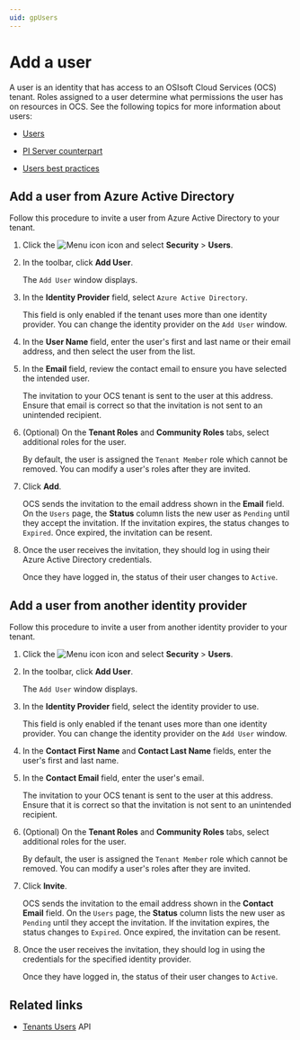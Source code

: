 ```yaml
---
uid: gpUsers
---
```


# Add a user

A user is an identity that has access to an OSIsoft Cloud Services (OCS) tenant. Roles assigned to a user determine what permissions the user has on resources in OCS. See the following topics for more information about users:

- [Users](xref:ccUsers)

- [PI Server counterpart](xref:ccUsers#users-pi-server)

- [Users best practices](xref:ccUsers#users-bp)

## Add a user from Azure Active Directory

Follow this procedure to invite a user from Azure Active Directory to your tenant.

1. Click the ![Menu icon](../images/menu-icon.png) icon and select **Security** > **Users**.

1. In the toolbar, click **Add User**.

    The `Add User` window displays.

1. In the **Identity Provider** field, select `Azure Active Directory`.

    This field is only enabled if the tenant uses more than one identity provider. You can change the identity provider on the `Add User` window.

1. In the **User Name** field, enter the user's first and last name or their email address, and then select the user from the list.  

1. In the **Email** field, review the contact email to ensure you have selected the intended user. 

    The invitation to your OCS tenant is sent to the user at this address. Ensure that email is correct so that the invitation is not sent to an unintended recipient.

1. (Optional) On the **Tenant Roles** and **Community Roles** tabs, select additional roles for the user. 

    By default, the user is assigned the `Tenant Member` role which cannot be removed. You can modify a user's roles after they are invited.

1. Click **Add**. 

    OCS sends the invitation to the email address shown in the **Email** field. On the `Users` page, the **Status** column lists the new user as `Pending` until they accept the invitation. If the invitation expires, the status changes to `Expired`. Once expired, the invitation can be resent.

1. Once the user receives the invitation, they should log in using their Azure Active Directory credentials. 

   Once they have logged in, the status of their user changes to `Active`.

## Add a user from another identity provider

Follow this procedure to invite a user from another identity provider to your tenant.

1. Click the ![Menu icon](../images/menu-icon.png) icon and select **Security** > **Users**.

1. In the toolbar, click **Add User**.

    The `Add User` window displays.

1. In the **Identity Provider** field, select the identity provider to use.

    This field is only enabled if the tenant uses more than one identity provider. You can change the identity provider on the `Add User` window.

1. In the **Contact First Name** and **Contact Last Name** fields, enter the user's first and last name.  

1. In the **Contact Email** field, enter the user's email.

    The invitation to your OCS tenant is sent to the user at this address. Ensure that it is correct so that the invitation is not sent to an unintended recipient.

1. (Optional) On the **Tenant Roles** and **Community Roles** tabs, select additional roles for the user. 

    By default, the user is assigned the `Tenant Member` role which cannot be removed. You can modify a user's roles after they are invited.

1. Click **Invite**. 

    OCS sends the invitation to the email address shown in the **Contact Email** field. On the `Users` page, the **Status** column lists the new user as `Pending` until they accept the invitation. If the invitation expires, the status changes to `Expired`. Once expired, the invitation can be resent.

1. Once the user receives the invitation, they should log in using the credentials for the specified identity provider. 

   Once they have logged in, the status of their user changes to `Active`.

## Related links

- [Tenants Users](xref:identity-tenants-users) API
